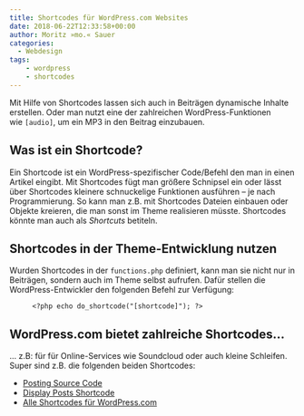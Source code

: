 ```yaml
---
title: Shortcodes für WordPress.com Websites
date: 2018-06-22T12:33:58+00:00
author: Moritz »mo.« Sauer
categories:
  - Webdesign
tags:
    - wordpress
    - shortcodes
---
```

Mit Hilfe von Shortcodes lassen sich auch in Beiträgen dynamische Inhalte erstellen. Oder man nutzt eine der zahlreichen WordPress-Funktionen wie <code class="highlighter-rouge">[</code><code class="highlighter-rouge">audio</code><code class="highlighter-rouge">]</code>, um ein MP3 in den Beitrag einzubauen.<!-- readmore -->
<h2 id="was-ist-ein-shortcode">Was ist ein Shortcode?</h2>
Ein Shortcode ist ein WordPress-spezifischer Code/Befehl den man in einen Artikel eingibt. Mit Shortcodes fügt man größere Schnipsel ein oder lässt über Shortcodes kleinere schnuckelige Funktionen ausführen – je nach Programmierung. So kann man z.B. mit Shortcodes Dateien einbauen oder Objekte kreieren, die man sonst im Theme realisieren müsste. Shortcodes könnte man auch als <em>Shortcuts</em> betiteln.
<h2 id="shortcodes-in-der-theme-entwicklung-nutzen">Shortcodes in der Theme-Entwicklung nutzen</h2>
Wurden Shortcodes in der <code class="highlighter-rouge">functions.php</code> definiert, kann man sie nicht nur in Beiträgen, sondern auch im Theme selbst aufrufen. Dafür stellen die WordPress-Entwickler den folgenden Befehl zur Verfügung:
<figure class="highlight">
<pre><code class="language-php" data-lang="php"><span class="cp">&lt;?php</span> <span class="k">echo</span> <span class="nx">do_shortcode</span><span class="p">(</span><span class="s2">"[shortcode]"</span><span class="p">);</span> <span class="cp">?&gt;</span></code></pre>
</figure>
<h2 id="wordpresscom-bietet-zahlreiche-shortcodes">WordPress.com bietet zahlreiche Shortcodes…</h2>
… z.B: für für Online-Services wie Soundcloud oder auch kleine Schleifen. Super sind z.B. die folgenden beiden Shortcodes:
<ul>
 	<li><a href="http://en.support.wordpress.com/code/posting-source-code/">Posting Source Code</a></li>
 	<li><a href="http://en.support.wordpress.com/display-posts-shortcode/">Display Posts Shortcode</a></li>
 	<li><a href="http://en.support.wordpress.com/shortcodes/">Alle Shortcodes für WordPress.com</a></li>
</ul>